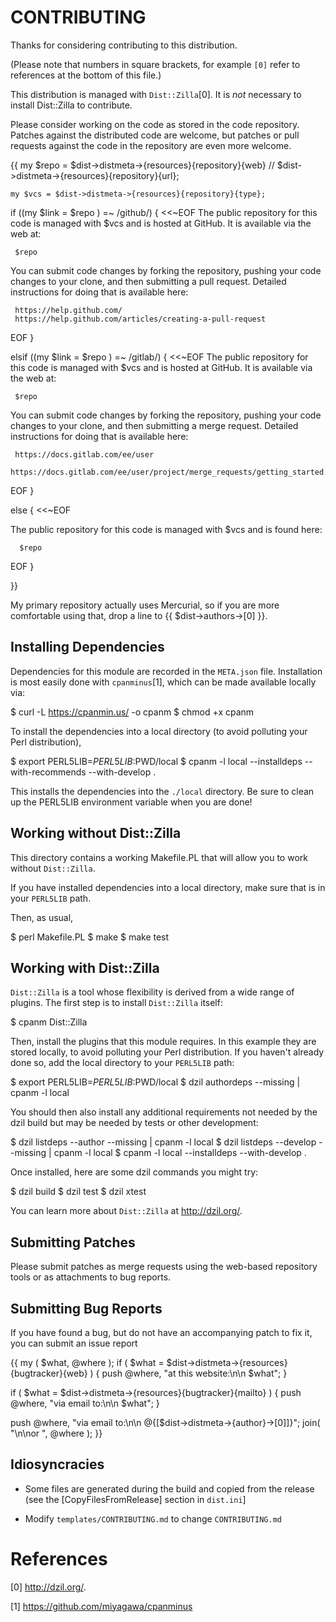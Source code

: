 CONTRIBUTING
============
 
Thanks for considering contributing to this distribution.

(Please note that numbers in square brackets, for example `[0]` refer to references
at the bottom of this file.)

This distribution is managed with `Dist::Zilla`[0]. It is *not*
necessary to install Dist::Zilla to contribute.

Please consider working on the code as stored in the code
repository.  Patches against the distributed code are welcome, but
patches or pull requests against the code in the repository are even
more welcome.

{{
    my $repo = $dist->distmeta->{resources}{repository}{web} //
               $dist->distmeta->{resources}{repository}{url};

    my $vcs = $dist->distmeta->{resources}{repository}{type};


if ((my $link = $repo ) =~ /github/) { <<~EOF
   The public repository for this code is managed with $vcs and is hosted at GitHub.
   It is available via the web at:

     $repo

   You can submit code changes by forking the repository, pushing your code
   changes to your clone, and then submitting a pull request. Detailed
   instructions for doing that is available here:

     https://help.github.com/
     https://help.github.com/articles/creating-a-pull-request
   EOF
}

elsif ((my $link = $repo ) =~ /gitlab/) { <<~EOF
   The public repository for this code is managed with $vcs and is hosted at GitHub.
   It is available via the web at:

     $repo

   You can submit code changes by forking the repository, pushing your code
   changes to your clone, and then submitting a merge request. Detailed
   instructions for doing that is available here:

     https://docs.gitlab.com/ee/user
     https://docs.gitlab.com/ee/user/project/merge_requests/getting_started.html
   EOF
}

else { <<~EOF

  The public repository for this code is managed with $vcs and is found here:

      $repo 
  EOF
}

}}

My primary repository actually uses Mercurial, so if you are more
comfortable using that, drop a line to {{ $dist->authors->[0] }}.


Installing Dependencies
-----------------------

Dependencies for this module are recorded in the `META.json` file.
Installation is most easily done with `cpanminus`[1], which can be
made available locally via:

  $ curl -L https://cpanmin.us/ -o cpanm
  $ chmod +x cpanm

To install the dependencies into a local directory (to avoid polluting
your Perl distribution),

  $ export PERL5LIB=${PERL5LIB}:$PWD/local
  $ cpanm -l local --installdeps --with-recommends --with-develop .

This installs the dependencies into the `./local` directory.  Be sure
to clean up the PERL5LIB environment variable when you are done!


Working without Dist::Zilla
---------------------------

This directory contains a working Makefile.PL that will allow you to
work without `Dist::Zilla`.

If you have installed dependencies into a local directory, make sure that
is in your `PERL5LIB` path.

Then, as usual,

  $ perl Makefile.PL
  $ make
  $ make test

Working with Dist::Zilla
------------------------
 
`Dist::Zilla` is a tool whose flexibility is derived from a wide range
of plugins.  The first step is to install `Dist::Zilla` itself:

  $ cpanm Dist::Zilla

Then, install the plugins that this module requires.  In this example
they are stored locally, to avoid polluting your Perl distribution.
If you haven't already done so, add the local directory to your
`PERL5LIB` path:

  $ export PERL5LIB=${PERL5LIB}:$PWD/local
  $ dzil authordeps --missing | cpanm -l local

You should then also install any additional requirements not needed by the
dzil build but may be needed by tests or other development:
 
  $ dzil listdeps --author --missing | cpanm -l local
  $ dzil listdeps --develop --missing | cpanm -l local
  $ cpanm -l local --installdeps --with-develop .
 
Once installed, here are some dzil commands you might try:
 
  $ dzil build
  $ dzil test
  $ dzil xtest
 
You can learn more about `Dist::Zilla` at http://dzil.org/.
 
Submitting Patches
------------------

Please submit patches as merge requests using the web-based repository tools or
as attachments to bug reports.

Submitting Bug Reports
----------------------

If you have found a bug, but do not have an accompanying patch to fix it, you
can submit an issue report 

{{ my ( $what, @where );
   if ( $what = $dist->distmeta->{resources}{bugtracker}{web} ) {
     push @where, "at this website:\n\n  $what";
   }

   if ( $what = $dist->distmeta->{resources}{bugtracker}{mailto} ) {
     push @where, "via email to:\n\n  $what";
   }

   push @where, "via email to:\n\n @{[$dist->distmeta->{author}->[0]]}";
   join( "\n\nor ", @where );
}}


Idiosyncracies
--------------

  * Some files are generated during the build and copied from the
    release (see the [CopyFilesFromRelease] section in `dist.ini`]

  * Modify `templates/CONTRIBUTING.md` to change `CONTRIBUTING.md`


References
==========

[0] http://dzil.org/.

[1] https://github.com/miyagawa/cpanminus
 
